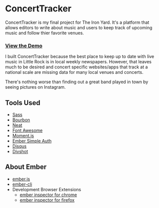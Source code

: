# ConcertTracker

ConcertTracker is my final project for The Iron Yard. It's a platform that allows editors to write about music and users to keep track of upcoming music and follow thier favorite venues.

### [View the Demo](http://concerttracker.corbinotwell.com/)

I built ConcertTracker because the best place to keep up to date with live music in Little Rock is in local weekly newspapers. However, that leaves much to be desired and concert specific websites/apps that track at a national scale are missing data for many local venues and concerts. 

There's nothing worse than finding out a great band played in town by seeing pictures on Instagram.


## Tools Used

* [Sass](http://sass-lang.com/)
* [Bourbon](http://bourbon.io/)
* [Neat](http://neat.bourbon.io/)
* [Font Awesome](http://fortawesome.github.io/Font-Awesome/)
* [Moment.js](http://momentjs.com/)
* [Ember Simple Auth](http://ember-simple-auth.com/)
* [Disqus](https://disqus.com/)
* [Divshot](https://divshot.com/)

## About Ember

* [ember.js](http://emberjs.com/)
* [ember-cli](http://www.ember-cli.com/)
* Development Browser Extensions
  * [ember inspector for chrome](https://chrome.google.com/webstore/detail/ember-inspector/bmdblncegkenkacieihfhpjfppoconhi)
  * [ember inspector for firefox](https://addons.mozilla.org/en-US/firefox/addon/ember-inspector/)

